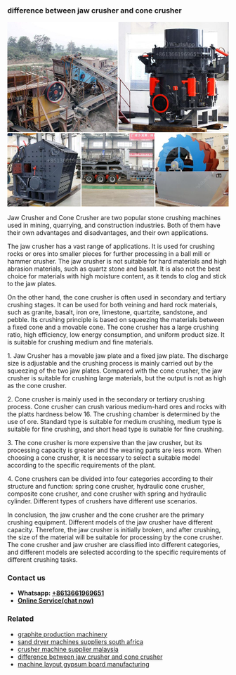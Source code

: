 <h3>difference between jaw crusher and cone crusher</h3><img src='1702260252.jpg' alt=''><p>Jaw Crusher and Cone Crusher are two popular stone crushing machines used in mining, quarrying, and construction industries. Both of them have their own advantages and disadvantages, and their own applications.</p><p>The jaw crusher has a vast range of applications. It is used for crushing rocks or ores into smaller pieces for further processing in a ball mill or hammer crusher. The jaw crusher is not suitable for hard materials and high abrasion materials, such as quartz stone and basalt. It is also not the best choice for materials with high moisture content, as it tends to clog and stick to the jaw plates.</p><p>On the other hand, the cone crusher is often used in secondary and tertiary crushing stages. It can be used for both veining and hard rock materials, such as granite, basalt, iron ore, limestone, quartzite, sandstone, and pebble. Its crushing principle is based on squeezing the materials between a fixed cone and a movable cone. The cone crusher has a large crushing ratio, high efficiency, low energy consumption, and uniform product size. It is suitable for crushing medium and fine materials.</p><p>1. Jaw Crusher has a movable jaw plate and a fixed jaw plate. The discharge size is adjustable and the crushing process is mainly carried out by the squeezing of the two jaw plates. Compared with the cone crusher, the jaw crusher is suitable for crushing large materials, but the output is not as high as the cone crusher.</p><p>2. Cone crusher is mainly used in the secondary or tertiary crushing process. Cone crusher can crush various medium-hard ores and rocks with the platts hardness below 16. The crushing chamber is determined by the use of ore. Standard type is suitable for medium crushing, medium type is suitable for fine crushing, and short head type is suitable for fine crushing.</p><p>3. The cone crusher is more expensive than the jaw crusher, but its processing capacity is greater and the wearing parts are less worn. When choosing a cone crusher, it is necessary to select a suitable model according to the specific requirements of the plant.</p><p>4. Cone crushers can be divided into four categories according to their structure and function: spring cone crusher, hydraulic cone crusher, composite cone crusher, and cone crusher with spring and hydraulic cylinder. Different types of crushers have different use scenarios.</p><p>In conclusion, the jaw crusher and the cone crusher are the primary crushing equipment. Different models of the jaw crusher have different capacity. Therefore, the jaw crusher is initially broken, and after crushing, the size of the material will be suitable for processing by the cone crusher. The cone crusher and jaw crusher are classified into different categories, and different models are selected according to the specific requirements of different crushing tasks.</p><h3>Contact us</h3><ul><li><strong>Whatsapp:&nbsp;<a href="https://wa.me/8613661969651">+8613661969651</a></strong></li><li><a href="https://swt.shibang-china.com/?git&amp;zhl&amp;difference between jaw crusher and cone crusher"><strong>Online Service(chat now)</strong></a></li></ul><h3>Related</h3><ul><li><a href='graphite production machinery.md'>graphite production machinery</a></li><li><a href='sand dryer machines suppliers south africa.md'>sand dryer machines suppliers south africa</a></li><li><a href='crusher machine supplier malaysia.md'>crusher machine supplier malaysia</a></li><li><a href='difference between jaw crusher and cone crusher.md'>difference between jaw crusher and cone crusher</a></li><li><a href='machine layout gypsum board manufacturing.md'>machine layout gypsum board manufacturing</a></li></ul>